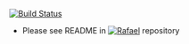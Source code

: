 [![Build Status](https://travis-ci.com/ferhatsahinkaya/rafael-twitter-stream-controller.svg?branch=master)](https://travis-ci.com/ferhatsahinkaya/rafael-twitter-stream-controller)

* Please see README in [![Rafael](https://github.com/ferhatsahinkaya/rafael)](https://github.com/ferhatsahinkaya/rafael) repository 